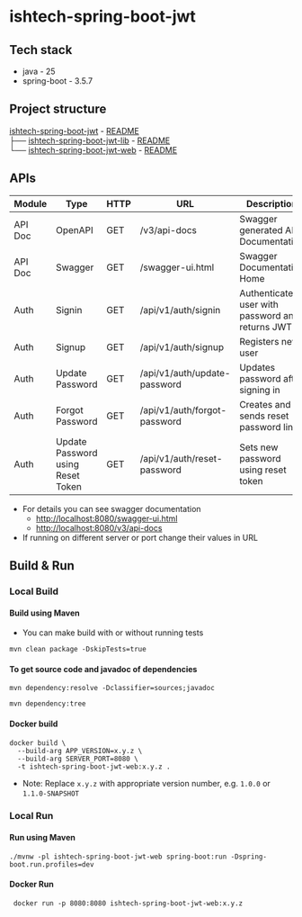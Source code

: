 # ishtech-spring-boot-jwt

## Tech stack
- java - 25
- spring-boot - 3.5.7


## Project structure

[ishtech-spring-boot-jwt](https://github.com/muneer2ishtech/ishtech-spring-boot-jwt) - [README](https://github.com/muneer2ishtech/ishtech-spring-boot-jwt/blob/main/README.md)<br>
├── [ishtech-spring-boot-jwt-lib](https://github.com/muneer2ishtech/ishtech-spring-boot-jwt/tree/main/ishtech-spring-boot-jwt-lib) - [README](https://github.com/muneer2ishtech/ishtech-spring-boot-jwt/blob/dev/ishtech-spring-boot-jwt-lib/README.md)<br>
└── [ishtech-spring-boot-jwt-web](https://github.com/muneer2ishtech/ishtech-spring-boot-jwt/tree/main/ishtech-spring-boot-jwt-web) - [README](https://github.com/muneer2ishtech/ishtech-spring-boot-jwt/blob/dev/ishtech-spring-boot-jwt-web/README.md)<br>


## APIs

| Module  | Type            | HTTP  | URL                          | Description |
|---------|-----------------|-------|------------------------------|-------------|
| API Doc | OpenAPI         | GET   | /v3/api-docs                 | Swagger generated API Documentation                 |
| API Doc | Swagger         | GET   | /swagger-ui.html             | Swagger Documentation Home                          |
| Auth    | Signin          | GET   | /api/v1/auth/signin          | Authenticate user with password and returns JWT     |
| Auth    | Signup          | GET   | /api/v1/auth/signup          | Registers new user                                  |
| Auth    | Update Password | GET   | /api/v1/auth/update-password | Updates password after signing in                   |
| Auth    | Forgot Password | GET   | /api/v1/auth/forgot-password | Creates and sends reset password link               |
| Auth    | Update Password using Reset Token| GET   | /api/v1/auth/reset-password | Sets new password using reset token |

- For details you can see swagger documentation
    - [http://localhost:8080/swagger-ui.html](http://localhost:8080/swagger-ui.html)
    - [http://localhost:8080/v3/api-docs](http://localhost:8080/v3/api-docs)
- If running on different server or port change their values in URL


## Build & Run

### Local Build

#### Build using Maven
- You can make build with or without running tests

```
mvn clean package -DskipTests=true
```

#### To get source code and javadoc of dependencies

```
mvn dependency:resolve -Dclassifier=sources;javadoc

mvn dependency:tree

```


#### Docker build

```
docker build \
  --build-arg APP_VERSION=x.y.z \
  --build-arg SERVER_PORT=8080 \
  -t ishtech-spring-boot-jwt-web:x.y.z .
```
- Note: Replace `x.y.z` with appropriate version number, e.g. `1.0.0` or `1.1.0-SNAPSHOT`

### Local Run

#### Run using Maven

```
./mvnw -pl ishtech-spring-boot-jwt-web spring-boot:run -Dspring-boot.run.profiles=dev
```

#### Docker Run


```
 docker run -p 8080:8080 ishtech-spring-boot-jwt-web:x.y.z
```
